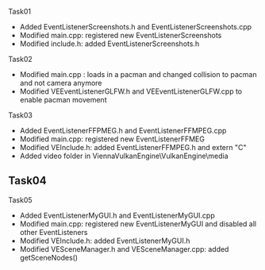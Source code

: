 Task01
- Added EventListenerScreenshots.h and EventListenerScreenshots.cpp
- Modified main.cpp: registered new EventListenerScreenshots
- Modified include.h: added EventListenerScreenshots.h


Task02
- Modified main.cpp : loads in a pacman and changed collision to pacman and not camera anymore
- Modified VEEventListenerGLFW.h and VEEventListenerGLFW.cpp to enable pacman movement


Task03
- Added EventListenerFFPMEG.h and EventListenerFFMPEG.cpp
- Modified main.cpp: registered new EventListenerFFMEG
- Modified VEInclude.h: added EventListenerFFMPEG.h and extern "C"
- Added video folder in ViennaVulkanEngine\VulkanEngine\media


Task04
- 


Task05
- Added EventListenerMyGUI.h and EventListenerMyGUI.cpp
- Modified main.cpp: registered new EventListenerMyGUI and disabled all other EventListeners
- Modified VEInclude.h: added EventListenerMyGUI.h
- Modified VESceneManager.h and VESceneManager.cpp: added getSceneNodes()